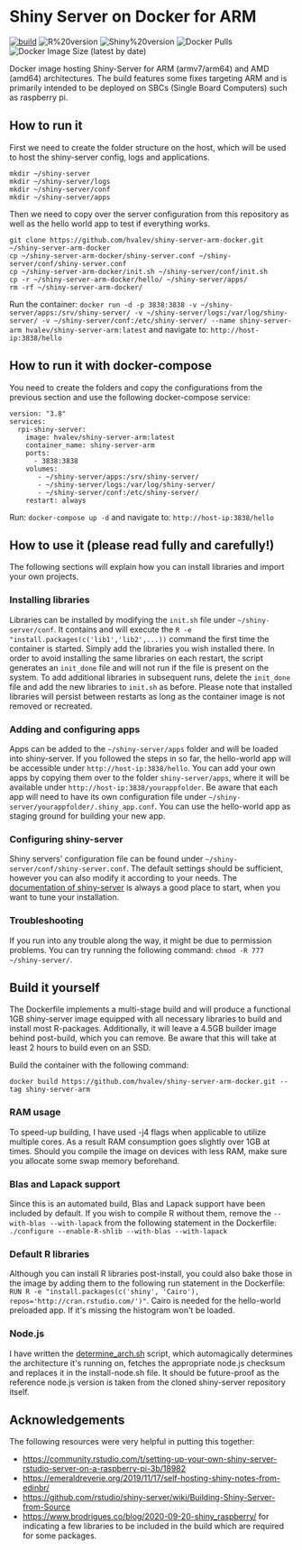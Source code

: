 # Shiny Server on Docker for ARM
[![build](https://github.com/hvalev/shiny-server-arm-docker/actions/workflows/build.yml/badge.svg)](https://github.com/hvalev/shiny-server-arm-docker/actions/workflows/build.yml)
![R%20version](https://img.shields.io/badge/R%20version-4.1.1-green)
![Shiny%20version](https://img.shields.io/badge/Shiny%20version-1.5.16.958-green)
![Docker Pulls](https://img.shields.io/docker/pulls/hvalev/shiny-server-arm)
![Docker Image Size (latest by date)](https://img.shields.io/docker/image-size/hvalev/shiny-server-arm)

Docker image hosting Shiny-Server for ARM (armv7/arm64) and AMD (amd64) architectures. The build features some fixes targeting ARM and is primarily intended to be deployed on SBCs (Single Board Computers) such as raspberry pi.

## How to run it
First we need to create the folder structure on the host, which will be used to host the shiny-server config, logs and applications.
```
mkdir ~/shiny-server
mkdir ~/shiny-server/logs
mkdir ~/shiny-server/conf
mkdir ~/shiny-server/apps
```
Then we need to copy over the server configuration from this repository as well as the hello world app to test if everything works.
```
git clone https://github.com/hvalev/shiny-server-arm-docker.git ~/shiny-server-arm-docker
cp ~/shiny-server-arm-docker/shiny-server.conf ~/shiny-server/conf/shiny-server.conf
cp ~/shiny-server-arm-docker/init.sh ~/shiny-server/conf/init.sh
cp -r ~/shiny-server-arm-docker/hello/ ~/shiny-server/apps/
rm -rf ~/shiny-server-arm-docker/
```
Run the container:
```docker run -d -p 3838:3838 -v ~/shiny-server/apps:/srv/shiny-server/ -v ~/shiny-server/logs:/var/log/shiny-server/ -v ~/shiny-server/conf:/etc/shiny-server/ --name shiny-server-arm hvalev/shiny-server-arm:latest```
and navigate to:
```http://host-ip:3838/hello```

## How to run it with docker-compose
You need to create the folders and copy the configurations from the previous section and use the following docker-compose service:
```
version: "3.8"
services:
  rpi-shiny-server:
    image: hvalev/shiny-server-arm:latest
    container_name: shiny-server-arm
    ports:
      - 3838:3838
    volumes:
       - ~/shiny-server/apps:/srv/shiny-server/
       - ~/shiny-server/logs:/var/log/shiny-server/
       - ~/shiny-server/conf:/etc/shiny-server/
    restart: always
```
Run: ```docker-compose up -d``` and navigate to: ```http://host-ip:3838/hello```

## How to use it (please read fully and carefully!)
The following sections will explain how you can install libraries and import your own projects.

### Installing libraries
Libraries can be installed by modifying the ```init.sh``` file under ```~/shiny-server/conf```. It contains and will execute the ```R -e "install.packages(c('lib1','lib2',...))``` command the first time the container is started. Simply add the libraries you wish installed there. In order to avoid installing the same libraries on each restart, the script generates an ```init_done``` file and will not run if the file is present on the system. To add additional libraries in subsequent runs, delete the ```init_done``` file and add the new libraries to ```init.sh``` as before. Please note that installed libraries will persist between restarts as long as the container image is not removed or recreated.

### Adding and configuring apps
Apps can be added to the ```~/shiny-server/apps``` folder and will be loaded into shiny-server. If you followed the steps in so far, the hello-world app will be accessible under ```http://host-ip:3838/hello```. You can add your own apps by copying them over to the folder ```shiny-server/apps```, where it will be available under ```http://host-ip:3838/yourappfolder```. Be aware that each app will need to have its own configuration file under ```~/shiny-server/yourappfolder/.shiny_app.conf```. You can use the hello-world app as staging ground for building your new app. 

### Configuring shiny-server
Shiny servers' configuration file can be found under ```~/shiny-server/conf/shiny-server.conf```. The default settings should be sufficient, however you can also modify it according to your needs. The [documentation of shiny-server](https://docs.rstudio.com/shiny-server/) is always a good place to start, when you want to tune your installation.

### Troubleshooting
If you run into any trouble along the way, it might be due to permission problems. You can try running the following command: ```chmod -R 777 ~/shiny-server/```.

## Build it yourself
The Dockerfile implements a multi-stage build and will produce a functional 1GB shiny-server image equipped with all necessary libraries to build and install most R-packages. Additionally, it will leave a 4.5GB builder image behind post-build, which you can remove. Be aware that this will take at least 2 hours to build even on an SSD.

Build the container with the following command:
```
docker build https://github.com/hvalev/shiny-server-arm-docker.git --tag shiny-server-arm
```

### RAM usage
To speed-up building, I have used -j4 flags when applicable to utilize multiple cores. As a result RAM consumption goes slightly over 1GB at times. Should you compile the image on devices with less RAM, make sure you allocate some swap memory beforehand.

### Blas and Lapack support
Since this is an automated build, Blas and Lapack support have been included by default.
If you wish to compile R without them, remove the ```--with-blas --with-lapack``` from the following statement in the Dockerfile: ```./configure --enable-R-shlib --with-blas --with-lapack```

### Default R libraries
Although you can install R libraries post-install, you could also bake those in the image by adding them to the following run statement in the Dockerfile:
```RUN R -e "install.packages(c('shiny', 'Cairo'), repos='http://cran.rstudio.com/')"```.
Cairo is needed for the hello-world preloaded app. If it's missing the histogram won't be loaded.

### Node.js
I have written the [determine_arch.sh](https://github.com/hvalev/shiny-server-arm-docker/blob/master/determine_arch.sh) script, which automagically determines the architecture it's running on, fetches the appropriate node.js checksum and replaces it in the install-node.sh file. It should be future-proof as the reference node.js version is taken from the cloned shiny-server repository itself.

## Acknowledgements
The following resources were very helpful in putting this together:
* https://community.rstudio.com/t/setting-up-your-own-shiny-server-rstudio-server-on-a-raspberry-pi-3b/18982
* https://emeraldreverie.org/2019/11/17/self-hosting-shiny-notes-from-edinbr/
* https://github.com/rstudio/shiny-server/wiki/Building-Shiny-Server-from-Source
* https://www.brodrigues.co/blog/2020-09-20-shiny_raspberry/ for indicating a few libraries to be included in the build which are required for some packages.
